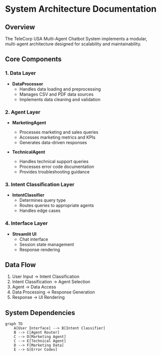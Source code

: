 # System Architecture Documentation

## Overview
The TeleCorp USA Multi-Agent Chatbot System implements a modular, multi-agent architecture designed for scalability and maintainability.

## Core Components

### 1. Data Layer
- **DataProcessor**
  - Handles data loading and preprocessing
  - Manages CSV and PDF data sources
  - Implements data cleaning and validation

### 2. Agent Layer
- **MarketingAgent**
  - Processes marketing and sales queries
  - Accesses marketing metrics and KPIs
  - Generates data-driven responses

- **TechnicalAgent**
  - Handles technical support queries
  - Processes error code documentation
  - Provides troubleshooting guidance

### 3. Intent Classification Layer
- **IntentClassifier**
  - Determines query type
  - Routes queries to appropriate agents
  - Handles edge cases

### 4. Interface Layer
- **Streamlit UI**
  - Chat interface
  - Session state management
  - Response rendering

## Data Flow
1. User Input → Intent Classification
2. Intent Classification → Agent Selection
3. Agent → Data Access
4. Data Processing → Response Generation
5. Response → UI Rendering

## System Dependencies
```mermaid
graph TD
    A[User Interface] --> B[Intent Classifier]
    B --> C[Agent Router]
    C --> D[Marketing Agent]
    C --> E[Technical Agent]
    D --> F[Marketing Data]
    E --> G[Error Codes]
